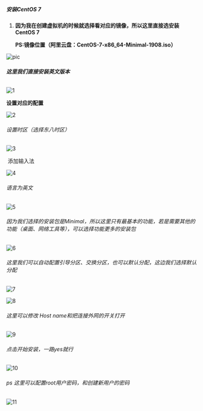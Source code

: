 ##### 安装CentOS 7

1. **因为我在创建虚拟机的时候就选择看对应的镜像，所以这里直接选安装 CentOS 7**
   
    **PS:镜像位置（阿里云盘：CentOS-7-x86_64-Minimal-1908.iso）**

![pic](pic/3000.png)

###### **这里我们直接安装英文版本**

![1](pic/3001.png)

**设置对应的配置**

![2](pic/3002.png)

###### 设置时区（选择东八时区）

![3](pic/3003.png)

​									添加输入法

![4](pic/3004.png)

###### 语言为英文

![5](pic/3005.png)

###### 因为我们选择的安装包是Minimal，所以这里只有最基本的功能，若是需要其他的功能（桌面、网络工具等），可以选择功能更多的安装包

![6](pic/3006.png)

###### 这里我们可以自动配置引导分区、交换分区，也可以默认分配，这边我们选择默认分配

![7](pic/3007.png)

![8](pic/3008.png)

###### 这里可以修改 Host name和把连接外网的开关打开

![9](pic/3009.png)

###### 点击开始安装，一路yes就行

![10](pic/3010.png)

###### ps 这里可以配置root用户密码，和创建新用户的密码

![11](pic/3011.png)
